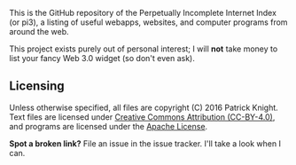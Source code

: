 This is the GitHub repository of the Perpetually Incomplete Internet Index (or pi3), a listing of useful webapps, websites, and computer programs from around the web.

This project exists purely out of personal interest; I will **not** take money to list your fancy Web 3.0 widget (so don't even ask).

## Licensing
Unless otherwise specified, all files are copyright (C) 2016 Patrick Knight. Text files are licensed under [Creative Commons Attribution (CC-BY-4.0)](https://creativecommons.org/licenses/by/4.0/), and programs are licensed under the [Apache License](http://www.apache.org/licenses/LICENSE-2.0).

**Spot a broken link?** File an issue in the issue tracker. I'll take a look when I can.
